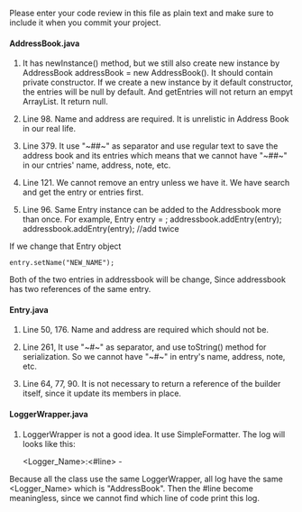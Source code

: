 Please enter your code review in this file as plain text
and make sure to include it when you commit your project.

#### AddressBook.java

1. It has newInstance() method, but we still also create new instance by AddressBook addressBook = new AddressBook(). It should contain private constructor.
If we create a new instance by it default constructor, the entries will be null by default. And getEntries will not return an empyt ArrayList. It return null.

2. Line 98. Name and address are required. It is unrelistic in Address Book in our real life.

3. Line 379. It use "~##~" as separator and use regular text to save the address book and its entries which means that we cannot have "~##~" in our cntries' name, address, note, etc.

4. Line 121. We cannot remove an entry unless we have it. We have search and get the entry or entries first.

5. Line 96. Same Entry instance can be added to the Addressbook more than once. 
For example,
    Entry entry = <A new Entry Instance>;
    addressbook.addEntry(entry);
    addressbook.addEntry(entry);  //add twice

If we change that Entry object

    entry.setName("NEW_NAME");

Both of the two entries in addressbook will be change, Since addressbook has two references of the same entry.

#### Entry.java

1. Line 50, 176. Name and address are required which should not be.

2. Line 261, It use "~#~" as separator, and use toString() method for serialization. So we cannot have "~#~" in entry's name, address, note, etc.

3. Line 64, 77, 90. It is not necessary to return a reference of the builder itself, since it update its members in place.

#### LoggerWrapper.java

1. LoggerWrapper is not a good idea. It use SimpleFormatter. The log will looks like this:

    <date> <time> <Level>  <Logger_Name>:<#line> - <Message>

Because all the class use the same LoggerWrapper, all log have the same <Logger_Name> which is "AddressBook". Then the #line become meaningless, since we cannot find which line of code print this log.
    
